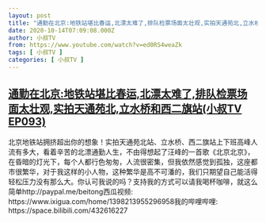 ```yaml
---
layout: post
title: "通勤在北京:地铁站堪比春运,北漂太难了,排队检票场面太壮观,实拍天通苑北,立水桥和西二旗站(小叔TV EP093)"
date: 2020-10-14T07:09:08.000Z
author: 小叔TV
from: https://www.youtube.com/watch?v=ed0RS4weaZk
tags: [ 小叔TV ]
categories: [ 小叔TV ]
---
```

<!--1602659348000-->
[通勤在北京:地铁站堪比春运,北漂太难了,排队检票场面太壮观,实拍天通苑北,立水桥和西二旗站(小叔TV EP093)](https://www.youtube.com/watch?v=ed0RS4weaZk)
------

<div>
北京地铁站拥挤超出你的想象！实拍天通苑北站、立水桥、西二旗站上下班高峰人流有多大，看着辛苦的北漂通勤人生，不由得想起了汪峰的一首歌《北京北京》，在昏暗的灯光下，每个人都行色匆匆，人流很密集，但我依然感觉到孤独，这座都市很繁华，对于我这样的小人物，这种繁华是高不可潘的，我们只期望自己能活得轻松压力没有那么大。你认可我说的吗？支持我的方式可以请我喝杯咖啡，就这么简单http://paypal.me/beitong西瓜视频: https://www.ixigua.com/home/1398213955296958我的哔哩哔哩: https://space.bilibili.com/432616227
</div>
